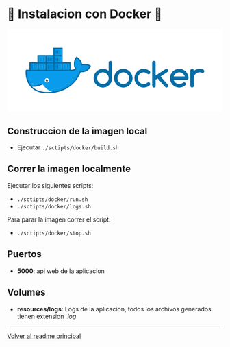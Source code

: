 # :whale: Instalacion con Docker :whale: 

![alt text](../img/docker.svg)

## Construccion de la imagen local

* Ejecutar `./sctipts/docker/build.sh`

## Correr la imagen localmente

Ejecutar los siguientes scripts:

* `./sctipts/docker/run.sh`
* `./sctipts/docker/logs.sh`

Para parar la imagen correr el script:

* `./sctipts/docker/stop.sh`

## Puertos

* **5000**: api web de la aplicacion

## Volumes

* **resources/logs**: Logs de la aplicacion, todos los archivos generados tienen extension *.log*

---

[Volver al readme principal](../README.md)